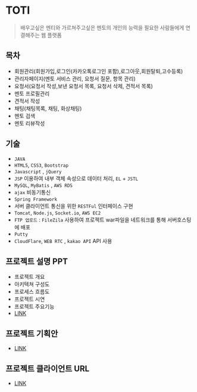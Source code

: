 # TOTI
> 배우고싶은 멘티와 가르쳐주고싶은 멘토의 개인의 능력을 필요한 사람들에게 연결해주는 웹 플랫폼


## 목차
* 회원관리(회원가입,로그인(카카오톡로그인 포함),로그아웃,회원탈퇴,고수등록)
* 관리자페이지(멘토 서비스 관리, 요청서 질문, 항목 관리)
* 요청서(요청서 작성,보낸 요청서 목록, 요청서 삭제, 견적서 목록)
* 멘토 프로필관리
* 견적서 작성
* 채팅(채팅목록, 채팅, 화상채팅)
* 멘토 검색
* 멘토 리뷰작성


## 기술
* `JAVA`
* `HTML5`, `CSS3`, `Bootstrap`
* `Javascript` , `jQuery`
* `JSP` 이용하여 내부 객체 속성으로 데이터 처리, `EL` + `JSTL`
* `MySQL`, `MyBatis` , `AWS RDS`
* `ajax` 비동기통신
* `Spring Framework`
* 서버 클라이언트 통신을 위한 `RESTFul` 인터페이스 구현
* `Tomcat`, `Node.js`, `Socket.io`, `AWS EC2`
* `FTP 업로드` : `FileZila` 사용하여 프로젝트 war파일을 네트워크를 통해 서버호스팅에 배포
* `Putty`
* `CloudFlare`, `WEB RTC` , `kakao API` API 사용


## 프로젝트 설명 PPT 
* 프로젝트 개요
* 아키텍쳐 구성도
* 프로세스 흐름도
* 프로젝트 시연
* 프로젝트 주요기능
* [LINK](https://docs.google.com/presentation/d/1vzPBbfdqb5QKuAv3sR2_5r6r8FW21YFS0b4LBPWDGWU/edit?usp=sharing)

## 프로젝트 기획안
* [LINK](https://docs.google.com/spreadsheets/d/1LCHxipoDvvYanOinIrJ_5n3GkAnXZzwZGzUZXFegZxU/edit?ts=5d6e0ff3#gid=318062334)

## 프로젝트 클라이언트 URL
* [LINK](https://www.yal-toti.tk/toti/main)


